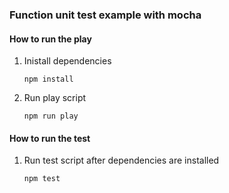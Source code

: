### Function unit test example with mocha


#### How to run the play

1. Inistall dependencies
   ```
   npm install
   ```

2. Run play script
   ```
   npm run play
   ```

#### How to run the test
1. Run test script after dependencies are installed
   ```
   npm test
   ```

